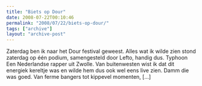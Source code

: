 ```yaml
---
title: "Biets op Dour"
date: 2008-07-22T00:10:46
permalink: "2008/07/22/biets-op-dour/"
tags: ["archive"]
layout: "archive-post"
---
```

Zaterdag ben ik naar het Dour festival geweest. Alles wat ik wilde zien stond zaterdag op één podium, samengesteld door Lefto, handig dus. Typhoon Een Nederlandse rapper uit Zwolle. Van buitenwesten wist ik dat dit energiek kereltje was en wilde hem dus ook wel eens live zien. Damm die was goed. Van ferme bangers tot kippevel momenten, \[…\]
